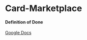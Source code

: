 # Card-Marketplace

#### Definition of Done
[Google Docs](https://docs.google.com/document/d/1sZMWyMaLgaJ2eR50xyR5Arg2pDrvXccACMsy68dwiLQ/edit?usp=sharing)
